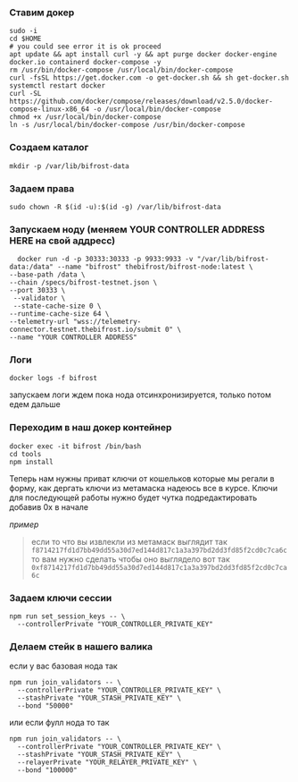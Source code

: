 ### Ставим докер

```
sudo -i
cd $HOME
# you could see error it is ok proceed
apt update && apt install curl -y && apt purge docker docker-engine docker.io containerd docker-compose -y
rm /usr/bin/docker-compose /usr/local/bin/docker-compose
curl -fsSL https://get.docker.com -o get-docker.sh && sh get-docker.sh
systemctl restart docker
curl -SL https://github.com/docker/compose/releases/download/v2.5.0/docker-compose-linux-x86_64 -o /usr/local/bin/docker-compose
chmod +x /usr/local/bin/docker-compose
ln -s /usr/local/bin/docker-compose /usr/bin/docker-compose
```

### Создаем каталог

```
mkdir -p /var/lib/bifrost-data
```

### Задаем права

```
sudo chown -R $(id -u):$(id -g) /var/lib/bifrost-data
```

### Запускаем ноду (меняем YOUR CONTROLLER ADDRESS HERE на свой аддресс)

```
  docker run -d -p 30333:30333 -p 9933:9933 -v "/var/lib/bifrost-data:/data" --name "bifrost" thebifrost/bifrost-node:latest \
--base-path /data \
--chain /specs/bifrost-testnet.json \
--port 30333 \
 --validator \
 --state-cache-size 0 \
--runtime-cache-size 64 \
--telemetry-url "wss://telemetry-connector.testnet.thebifrost.io/submit 0" \
--name "YOUR CONTROLLER ADDRESS"
```

### Логи

```
docker logs -f bifrost
```

запускаем логи ждем пока нода отсинхронизируется, только потом едем дальше

### Переходим в наш докер контейнер

```
docker exec -it bifrost /bin/bash
cd tools
npm install
```

Теперь нам нужны приват ключи от кошельков которые мы регали в форму, как дергать ключи из метамаска надеюсь все в курсе. Ключи для последующей работы нужно будет чутка подредактировать добавив 0x в начале

_пример_

> если то что вы извлекли из метамаск выглядит так `f8714217fd1d7bb49dd55a30d7ed144d817c1a3a397bd2dd3fd85f2cd0c7ca6c` то вам нужно сделать чтобы оно выглядело вот так `0xf8714217fd1d7bb49dd55a30d7ed144d817c1a3a397bd2dd3fd85f2cd0c7ca6c`

### Задаем ключи сессии

```
npm run set_session_keys -- \
  --controllerPrivate "YOUR_CONTROLLER_PRIVATE_KEY"
```

### Делаем стейк в нашего валика

если у вас базовая нода так

```
npm run join_validators -- \
  --controllerPrivate "YOUR_CONTROLLER_PRIVATE_KEY" \
  --stashPrivate "YOUR_STASH_PRIVATE_KEY" \
  --bond "50000"
```

или если фулл нода то так

```
npm run join_validators -- \
  --controllerPrivate "YOUR_CONTROLLER_PRIVATE_KEY" \
  --stashPrivate "YOUR_STASH_PRIVATE_KEY" \
  --relayerPrivate "YOUR_RELAYER_PRIVATE_KEY" \
  --bond "100000"
```

